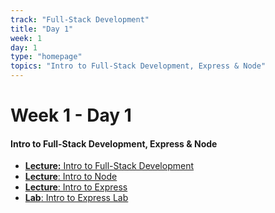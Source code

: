 ```yaml
---
track: "Full-Stack Development"
title: "Day 1"
week: 1
day: 1
type: "homepage"
topics: "Intro to Full-Stack Development, Express & Node"
---
```


# Week 1 - Day 1

#### Intro to Full-Stack Development, Express & Node
- [**Lecture:** Intro to Full-Stack Development](/full-stack-development/week-1/day-1/lecture-materials/intro-to-full-stack-development/)
- [**Lecture**: Intro to Node](/full-stack-development/week-1/day-1/lecture-materials/intro-to-node/)
- [**Lecture**: Intro to Express](/full-stack-development/week-1/day-1/lecture-materials/intro-to-express/)
- [**Lab**: Intro to Express Lab](/full-stack-development/week-1/day-1/labs/intro-to-express-lab/)



